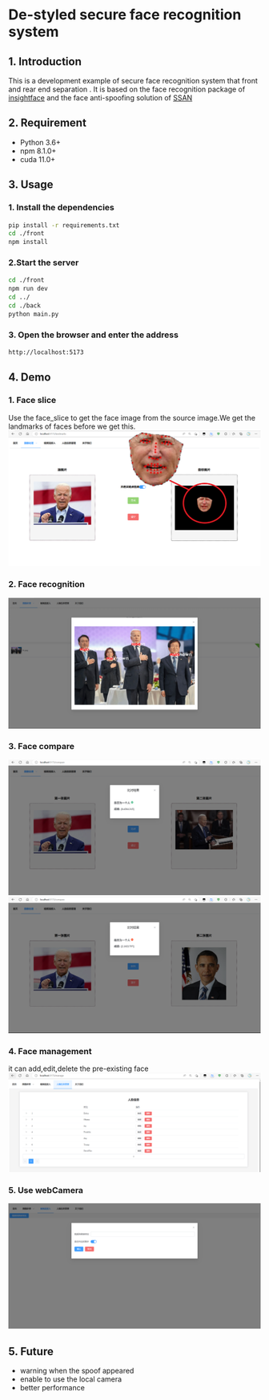 # De-styled secure face recognition system
## 1. Introduction
This is a development example of secure face recognition system that front and rear end separation . It is based on the face recognition package of [insightface](https://github.com/deepinsight/insightface.git) and the face anti-spoofing solution of [SSAN](https://github.com/wangzhuo2019/SSAN.git)
## 2. Requirement
- Python 3.6+
- npm 8.1.0+
- cuda 11.0+
  
## 3.  Usage
### 1. Install the dependencies
```bash
pip install -r requirements.txt
cd ./front
npm install
```
### 2.Start the server
```bash
cd ./front
npm run dev
cd ../
cd ./back
python main.py
```
### 3. Open the browser and enter the address
```bash
http://localhost:5173
```

## 4.  Demo
### 1. Face slice
Use the face_slice to get the face image from the source image.We get the landmarks of faces before we get this.
![face_slice.png](./demo_img/face_slice.png)

### 2. Face recognition
![face_recognition.png](./demo_img/face_recognition.png)

### 3. Face compare
![face_compare.png](./demo_img/face_compare.png)
![face_compare1.png](./demo_img/face_compare1.png)

### 4. Face management
it can add,edit,delete the pre-existing face
![face_manage.png](./demo_img/face_manage.png)

### 5. Use webCamera
![web_camera.png](./demo_img/webcamera.png)

## 5. Future
- warning when the spoof appeared
- enable to use the local camera
- better performance



